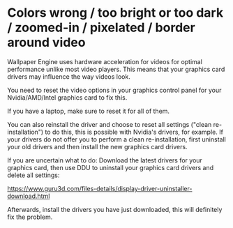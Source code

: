 # Colors wrong / too bright or too dark / zoomed-in / pixelated / border around video

Wallpaper Engine uses hardware acceleration for videos for optimal performance unlike most video players. This means that your graphics card drivers may influence the way videos look.

You need to reset the video options in your graphics control panel for your Nvidia/AMD/Intel graphics card to fix this.

If you have a laptop, make sure to reset it for all of them.

You can also reinstall the driver and choose to reset all settings ("clean re-installation") to do this, this is possible with Nvidia's drivers, for example. If your drivers do not offer you to perform a clean re-installation, first uninstall your old drivers and then install the new graphics card drivers. 

If you are uncertain what to do: Download the latest drivers for your graphics card, then use DDU to uninstall your graphics card drivers and delete all settings:

https://www.guru3d.com/files-details/display-driver-uninstaller-download.html

Afterwards, install the drivers you have just downloaded, this will definitely fix the problem.